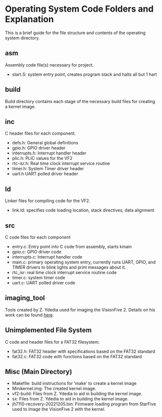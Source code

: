 # Operating System Code Folders and Explanation
This is a brief guide for the file structure and contents of the operating system directory. 
## asm
Assembly code file(s) necessary for project.
- start.S: system entry point, creates program stack and halts all but 1 hart
## build
Build directory contains each stage of the necessary build files for creating a kernel image.
## inc
C header files for each component.
- defs.h: General global definitions
- gpio.h: GPIO driver header 
- interrupts.h: Interrupt handler header
- plic.h: PLIC values for the VF2
- rtc-isr.h: Real time clock interrupt service routine
- timer.h: System Timer driver header
- uart.h UART polled driver header 
## ld
Linker files for compiling code for the VF2.
- link.ld: specifies code loading location, stack directives, data alignment
## src
C code files for each component
- entry.c: Entry point into C code from assembly, starts kmain
- gpio.c: GPIO driver code
- interrupts.c: Interrupt handler code
- main.c: primary operating system entry, currently runs UART, GPIO, and TIMER drivers to blink lights and print messages about it.
- rtc_isr: real time clock interrupt service routine code
- timer.c: system timer code
- uart.c: UART polled driver code
## imaging_tool
Tools created by Z. Ydedia used for imaging the VisionFive 2. Details on his work can be found [here](https://zyedidia.github.io/blog/posts/1-d-baremetal/).
## Unimplemented File System
C code and header files for a FAT32 filesystem.
- fat32.h: FAT32 header with specifications based on the FAT32 standard
- fat32.c: FAT32 code with functions based on the FAT32 standard

## Misc (Main Directory)
- Makefile: build instructions for 'make' to create a kernel image
- Minikernel.img: The created kernel image.
- vf2-build: Files from Z. Ydedia to aid in building the kernel image.
- sx: Files from Z. Ydedia to aid in building the kernel image.
- jh7110-recovery-20221205.bin: Firmware loading program from StarFive used to image the VisionFive 2 with the kernel.